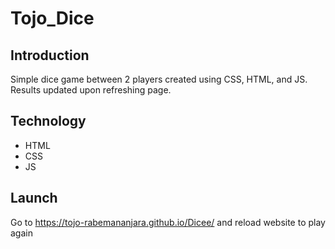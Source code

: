 # Tojo_Dice
## Introduction
Simple dice game between 2 players created using CSS, HTML, and JS. Results updated upon refreshing page.
## Technology
* HTML
* CSS
* JS
## Launch
Go to https://tojo-rabemananjara.github.io/Dicee/ and reload website to play again
